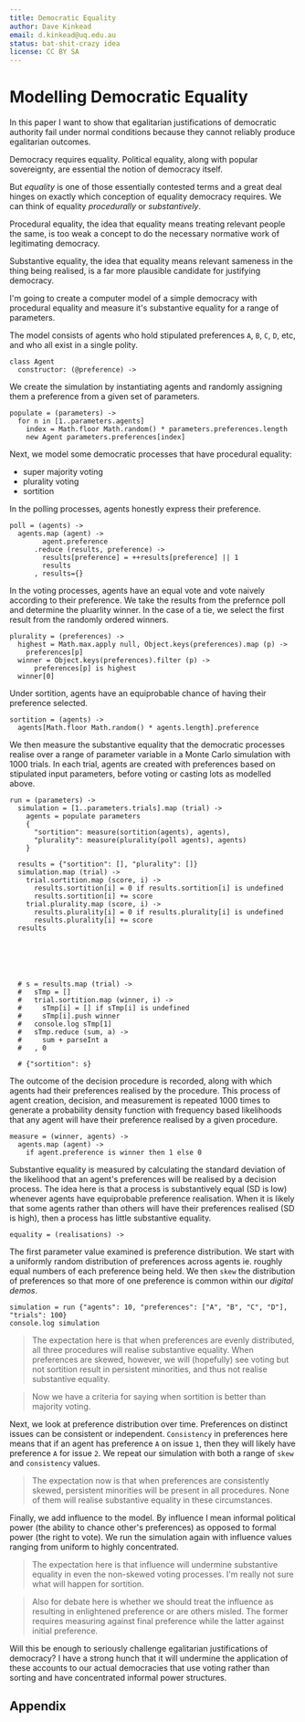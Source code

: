 ```yaml
---
title: Democratic Equality
author: Dave Kinkead
email: d.kinkead@uq.edu.au
status: bat-shit-crazy idea
license: CC BY SA
---
```


# Modelling Democratic Equality

In this paper I want to show that egalitarian justifications of democratic authority fail under normal conditions because they cannot reliably produce egalitarian outcomes.

Democracy requires equality.  Political equality, along with popular sovereignty, are essential the notion of democracy itself.

But _equality_ is one of those essentially contested terms and a great deal hinges on exactly which conception of equality democracy requires.  We can think of equality _procedurally_ or _substantively_.

Procedural equality, the idea that equality means treating relevant people the same, is too weak a concept to do the necessary normative work of legitimating democracy.

Substantive equality, the idea that equality means relevant sameness in the thing being realised, is a far more plausible candidate for justifying democracy.

I'm going to create a computer model of a simple democracy with procedural equality and measure it's substantive equality for a range of parameters.

The model consists of agents who hold stipulated preferences `A`, `B`, `C`, `D`, etc, and who all exist in a single polity.


    class Agent
      constructor: (@preference) ->


We create the simulation by instantiating agents and randomly assigning them a preference from a given set of parameters.


    populate = (parameters) ->
      for n in [1..parameters.agents]
        index = Math.floor Math.random() * parameters.preferences.length
        new Agent parameters.preferences[index]


Next, we model some democratic processes that have procedural equality:

  - super majority voting
  - plurality voting
  - sortition

In the polling processes, agents honestly express their preference.  


    poll = (agents) ->
      agents.map (agent) ->
            agent.preference
          .reduce (results, preference) ->
            results[preference] = ++results[preference] || 1
            results
          , results={}


In the voting processes, agents have an equal vote and vote naively according to their preference.  We take the results from the prefernce poll and determine the pluarlity winner.  In the case of a tie, we select the first result from the randomly ordered winners.


    plurality = (preferences) ->
      highest = Math.max.apply null, Object.keys(preferences).map (p) ->
        preferences[p]
      winner = Object.keys(preferences).filter (p) ->
          preferences[p] is highest        
      winner[0]


Under sortition, agents have an equiprobable chance of having their preference selected.


    sortition = (agents) ->
      agents[Math.floor Math.random() * agents.length].preference


We then measure the substantive equality that the democratic processes realise over a range of parameter variable in a Monte Carlo simulation with 1000 trials.  In each trial, agents are created with preferences based on stipulated input parameters, before voting or casting lots as modelled above.


    run = (parameters) ->
      simulation = [1..parameters.trials].map (trial) ->
        agents = populate parameters
        {
          "sortition": measure(sortition(agents), agents), 
          "plurality": measure(plurality(poll agents), agents)
        }

      results = {"sortition": [], "plurality": []}
      simulation.map (trial) ->
        trial.sortition.map (score, i) ->
          results.sortition[i] = 0 if results.sortition[i] is undefined
          results.sortition[i] += score
        trial.plurality.map (score, i) ->
          results.plurality[i] = 0 if results.plurality[i] is undefined
          results.plurality[i] += score      
      results






      # s = results.map (trial) ->
      #   sTmp = []
      #   trial.sortition.map (winner, i) ->
      #     sTmp[i] = [] if sTmp[i] is undefined
      #     sTmp[i].push winner
      #   console.log sTmp[1]
      #   sTmp.reduce (sum, a) ->
      #     sum + parseInt a
      #   , 0

      # {"sortition": s}



The outcome of the decision procedure is recorded, along with which agents had their preferences realised by the procedure.  This process of agent creation, decision, and measurement is repeated 1000 times to generate a probability density function with frequency based likelihoods that any agent will have their preference realised by a given procedure.


    measure = (winner, agents) ->
      agents.map (agent) ->
        if agent.preference is winner then 1 else 0


Substantive equality is measured by calculating the standard deviation of the likelihood that an agent's preferences will be realised by a decision process.  The idea here is that a process is substantively equal (SD is low) whenever agents have equiprobable preference realisation.  When it is likely that some agents rather than others will have their preferences realised (SD is high), then a process has little substantive equality.


    equality = (realisations) ->
      


The first parameter value examined is preference distribution.  We start with a uniformly random distribution of preferences across agents ie. roughly equal numbers of each preference being held.  We then `skew` the distribution of preferences so that more of one preference is common within our _digital demos_.


    simulation = run {"agents": 10, "preferences": ["A", "B", "C", "D"], "trials": 100}
    console.log simulation



> The expectation here is that when preferences are evenly distributed, all three procedures will realise substantive equality.  When preferences are skewed, however, we will (hopefully) see voting but not sortition result in persistent minorities, and thus not realise substantive equality.

> Now we have a criteria for saying when sortition is better than majority voting.

Next, we look at preference distribution over time.  Preferences on distinct issues can be consistent or independent.  `Consistency` in preferences here means that if an agent has preference `A` on issue `1`, then they will likely have preference `A` for issue `2`.  We repeat our simulation with both a range of `skew` and `consistency` values.

> The expectation now is that when preferences are consistently skewed, persistent minorities will be present in all procedures.  None of them will realise substantive equality in these circumstances.

Finally, we add influence to the model.  By influence I mean informal political power (the ability to chance other's preferences) as opposed to formal power (the right to vote).  We run the simulation again with influence values ranging from uniform to highly concentrated.

> The expectation here is that influence will undermine substantive equality in even the non-skewed voting processes.  I'm really not sure what will happen for sortition.

> Also for debate here is whether we should treat the influence as resulting in enlightened preference or are others misled. The former requires measuring against final preference while the latter against initial preference.

Will this be enough to seriously challenge egalitarian justifications of democracy? I have a strong hunch that it will undermine the application of these accounts to our actual democracies that use voting rather than sorting and have concentrated informal power structures.

## Appendix

